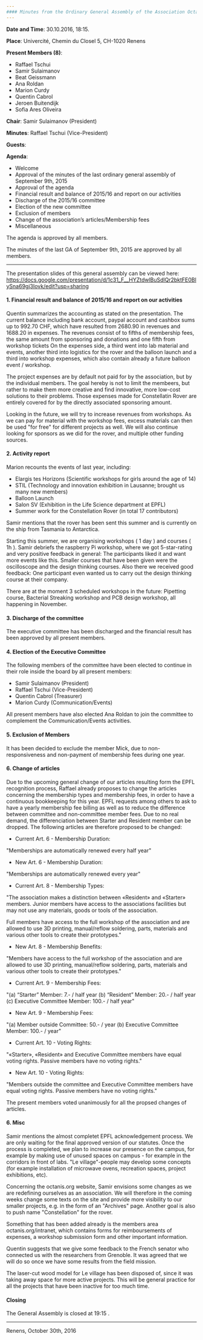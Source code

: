 ```yaml
---
#### Minutes from the Ordinary General Assembly of the Association Octanis
---
```


__Date and Time__: 30.10.2016, 18:15. 

__Place__: Univercité, Chemin du Closel 5, CH-1020 Renens

__Present Members (8)__:
  * Raffael Tschui
  * Samir Sulaimanov
  * Beat Geissmann
  * Ana Roldan
  * Marion Curdy
  * Quentin Cabrol
  * Jeroen Buitendijk
  * Sofia Ares Oliveira

__Chair__: Samir Sulaimanov (President)

__Minutes__: Raffael Tschui (Vice-President)

__Guests__: 

__Agenda__:
 * Welcome
 * Approval of the minutes of the last ordinary general assembly of September 9th, 2015
 * Approval of the agenda
 * Financial result and balance of 2015/16 and report on our activities
 * Discharge of the 2015/16 committee
 * Election of the new committee
 * Exclusion of members
 * Change of the association’s articles/Membership fees
 * Miscellaneous

The agenda is approved by all members.

The minutes of the last GA of September 9th, 2015 are approved by all members.

---

The presentation slides of this general assembly can be viewed here: https://docs.google.com/presentation/d/1c31_F__HYZtdwlBuSdlQr2bktFE0BlySna69gj3Iovk/edit?usp=sharing

#### 1. Financial result and balance of 2015/16 and report on our activities

Quentin summarizes the accounting as stated on the presentation. The current balance including bank account, paypal account and cashbox sums up to 992.70 CHF, which have resulted from 2680.90 in revenues and 1688.20 in expenses. The revenues consist of to fifths of membership fees, the same amount from sponsoring and donations and one fifth from workshop tickets On the expenses side, a third went into lab material and events, another third into logistics for the rover and the balloon launch and a third into workshop expenses, which also contain already a future balloon event / workshop.

The project expenses are by default not paid for by the association, but by the individual members. The goal hereby is not to limit the membeers, but rather to make them more creative and find innovative, more low-cost solutions to their problems. 
Those expenses made for Constellatin Rover are entirely covered for by the directly associated sponsoring amount.

Looking in the future, we will try to increase revenues from workshops. As we can pay for material with the workshop fees, excess materials can then be used "for free" for different projects as well. We will also continue looking for sponsors as we did for the rover, and multiple other funding sources.

#### 2. Activity report

Marion recounts the events of last year, including:

 * Elargis tes Horizons (Scientific workshops for girls around the age of 14)
 * STIL (Technology and innovation exhibition in Lausanne; brought us many new members)
 * Balloon Launch 
 * Salon SV (Exhibition in the Life Science department at EPFL)
 * Summer work for the Constellation Rover (in total 17 contributors)

Samir mentions that the rover has been sent this summer and is currently on the ship from Tasmania to Antarctica.

Starting this summer, we are organising workshops ( 1 day ) and courses ( 1h ). Samir debriefs the raspberry Pi workshop, where we got 5-star-rating and very positive feedback in general: The participants liked it and want more events like this. Smaller courses that have been given were the oscilloscope and the design thinking courses. Also there we received good feedback: One participant even wanted us to carry out the design thinking course at their company.

There are at the moment 3 scheduled workshops in the future: Pipetting course, Bacterial Streaking workshop and PCB design workshop, all happening in November.


#### 3. Discharge of the committee

The executive committee has been discharged and the financial result has been approved by all present members.

#### 4. Election of the Executive Committee

The following members of the committee have been elected to continue in their role inside the board by all present members:
  * Samir Sulaimanov (President)
  * Raffael Tschui (Vice-President)
  * Quentin Cabrol (Treasurer)
  * Marion Curdy (Communication/Events)

All present members have also elected Ana Roldan to join the committee to complement the Communication/Events activities. 

#### 5. Exclusion of Members

It has been decided to exclude the member Mick, due to non-responsiveness and non-payment of membership fees during one year. 

#### 6. Change of articles

Due to the upcoming general change of our articles resulting form the EPFL recognition process, Raffael already proposes to change the articles concerning the membership types and membership fees, in order to have a continuous bookkeeping for this year. EPFL requests among others to ask to have a yearly membership fee billing as well as to reduce the difference between committee and non-committee member fees. Due to no real demand, the differenciation between Starter and Resident member can be dropped. The following articles are therefore proposed to be changed:

 * Current Art. 6 - Membership Duration:

"Memberships are automatically renewed every half year"

 * New Art. 6 - Membership Duration:

"Memberships are automatically renewed every year"

 * Current Art. 8 - Membership Types:
            
"The association makes a distinction between «Resident» and «Starter» members. Junior members have access to the associations facilities but may not use any materials, goods or tools of the association.
                    
Full members have access to the full workshop of the association and are allowed to use 3D printing, manual/reflow soldering, parts, materials and various other tools to create their prototypes."

 * New Art. 8 - Membership Benefits:
                    
"Members have access to the full workshop of the association and are allowed to use 3D printing, manual/reflow soldering, parts, materials and various other tools to create their prototypes."

 * Current Art. 9 - Membership Fees:

"(a) “Starter” Member: 7.- / half year
(b) “Resident” Member: 20.- / half year
(c) Executive Committee Member: 100.- / half year"

 * New Art. 9 - Membership Fees:

"(a) Member outside Committee: 50.- / year
(b) Executive Committee Member: 100.- / year"

 * Current Art. 10 - Voting Rights:
            
"«Starter», «Resident» and Executive Committee members have equal voting rights. Passive members have no voting rights."

 * New Art. 10 - Voting Rights:

"Members outside the committee and Executive Committee members have equal voting rights. Passive members have no voting rights."

The present members voted unanimously for all the propsed changes of articles.


#### 6. Misc

Samir mentions the almost completet EPFL acknowledgement process. We are only waiting for the final approved version of our statutes. Once the process is completed, we plan to increase our presence on the campus, for example by making use of unused spaces on campus - for example in the corridors in front of labs. "Le village"-people may develop some concepts (for example installation of microwave ovens, recreation spaces, project exhibitions, etc).

Concerning the octanis.org website, Samir envisions some changes as we are redefining ourselves as an association. We will therefore in the coming weeks change some texts on the site and provide more visibility to our smaller projects, e.g. in the form of an "Archives" page. Another goal is also to push name "Constellation" for the rover.

Something that has been added already is the members area octanis.org/intranet, which contains forms for reimboursements of expenses, a workshop submission form and other important information.

Quentin suggests that we give some feedback to the French senator who connected us with the researchers from Grenoble. It was agreed that we will do so once we have some results from the field mission.

The laser-cut wood model for Le village has been disposed of, since it was taking away space for more active projects. This will be general practice for all the projects that have been inactive for too much time.


#### Closing

The General Assembly is closed at 19:15 .

___


Renens, October 30th, 2016




